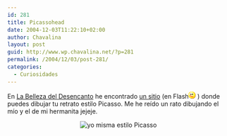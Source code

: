 ```yaml
---
id: 281
title: Picassohead
date: 2004-12-03T11:22:10+02:00
author: Chavalina
layout: post
guid: http://www.wp.chavalina.net/?p=281
permalink: /2004/12/03/post-281/
categories:
  - Curiosidades
---
```

En <a href="http://labellezadeldesencanto.blogspot.com/2004/12/mi-picasso-retrato.html" target="_blank">La Belleza del Desencanto</a> he encontrado <a href="http://www.mrpicassohead.com/create.html" target="_blank">un sitio</a> (en Flash![emo](/imagenes/emoticonos/guino.gif) ) donde puedes dibujar tu retrato estilo Picasso. Me he reído un rato dibujando el mío y el de mi hermanita jejeje.

<div align="center">
  <img class="imgcentro" src="http://www.chavalina.net/imagenes/fotos/picasa.jpg" alt="yo misma estilo Picasso" />
</div>